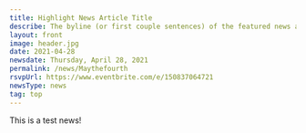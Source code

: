 ```yaml
---
title: Highlight News Article Title
describe: The byline (or first couple sentences) of the featured news article should go here. We can include things like press releases that we create, as long as they are published on an outside platform.
layout: front
image: header.jpg
date: 2021-04-28
newsdate: Thursday, April 28, 2021
permalink: /news/Maythefourth
rsvpUrl: https://www.eventbrite.com/e/150837064721
newsType: news
tag: top
---
```


This is a test news!